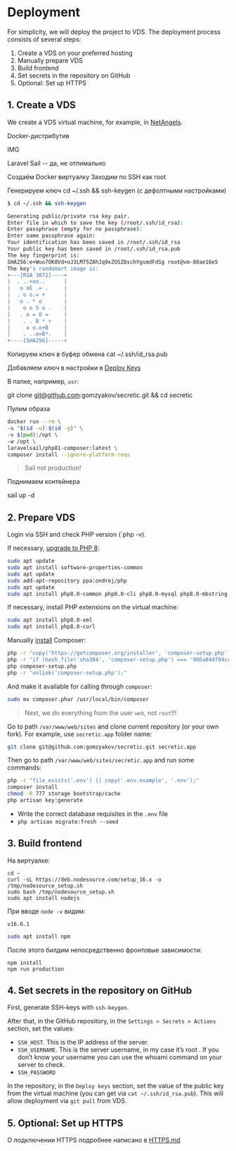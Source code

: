 # Deployment

For simplicity, we will deploy the project to VDS. The deployment process consists of several steps:

1. Create a VDS on your preferred hosting
2. Manually prepare VDS
3. Build frontend
4. Set secrets in the repository on GitHub 
5. Optional: Set up HTTPS

## 1. Create a VDS

We create a VDS virtual machine, for example, in [NetAngels](https://panel.netangels.ru).


Docker-дистрибутив

IMG



Laravel Sail -- да, не отпимально

Создаём Docker виртуалку
Заходим по SSH как root

Генерируем ключ cd ~/.ssh && ssh-keygen (с дефолтными настройками)

```bash
$ cd ~/.ssh && ssh-keygen

Generating public/private rsa key pair.
Enter file in which to save the key (/root/.ssh/id_rsa): 
Enter passphrase (empty for no passphrase): 
Enter same passphrase again: 
Your identification has been saved in /root/.ssh/id_rsa
Your public key has been saved in /root/.ssh/id_rsa.pub
The key fingerprint is:
SHA256:e+Wuo7OK0Vd+oJ3LM75ZAhJq9xZOSZ0schYgsmdFdSg root@vm-80ae16e5
The key's randomart image is:
+---[RSA 3072]----+
|  . ..+oo..      |
|   o oE .= .     |
|  . o o.= +      |
|   o . * o       |
|    o o S o .    |
|   . o = O =     |
|    . . B * +    |
|     o o.o+B     |
|    . ..o=B*.    |
+----[SHA256]-----+
```

Копируем ключ в буфер обмена cat ~/.ssh/id_rsa.pub

Добавляем ключ в настройки в [Deploy Keys](https://github.com/gomzyakov/secretic/settings/keys)

В папке, например, `usr`:

git clone git@github.com:gomzyakov/secretic.git && cd secretic



Пулим образа

```bash
docker run --rm \
-u "$(id -u):$(id -g)" \
-v $(pwd):/opt \
-w /opt \
laravelsail/php81-composer:latest \
composer install --ignore-platform-reqs
```

>Sail not production!

Поднимаем контейнера

sail up -d







## 2. Prepare VDS

Login via SSH and check PHP version (`php -v). 

If necessary, [upgrade to PHP 8](https://php.watch/articles/php-8.0-installation-update-guide-debian-ubuntu):

```bash
sudo apt update
sudo apt install software-properties-common
sudo apt update
sudo add-apt-repository ppa:ondrej/php
sudo apt update
sudo apt install php8.0-common php8.0-cli php8.0-mysql php8.0-mbstring -y
```

If necessary, install PHP extensions on the virtual machine:

```bash
sudo apt install php8.0-xml
sudo apt install php8.0-curl
```

Manually [install](https://getcomposer.org/download/) Composer:

```bash
php -r "copy('https://getcomposer.org/installer', 'composer-setup.php');"
php -r "if (hash_file('sha384', 'composer-setup.php') === '906a84df04cea2aa72f40b5f787e49f22d4c2f19492ac310e8cba5b96ac8b64115ac402c8cd292b8a03482574915d1a8') { echo 'Installer verified'; } else { echo 'Installer corrupt'; unlink('composer-setup.php'); } echo PHP_EOL;"
php composer-setup.php
php -r "unlink('composer-setup.php');"
````

And make it available for calling through `composer`:

```bash
sudo mv composer.phar /usr/local/bin/composer
```

>Next, we do everything from the user `web`, not `root`!!!

Go to path `/var/www/web/sites` and clone current repository (or your own fork). For example, use `secretic.app` folder name:

```bash
git clone git@github.com:gomzyakov/secretic.git secretic.app
``````

Then go to path `/var/www/web/sites/secretic.app` and run some commands:

```bash
php -r "file_exists('.env') || copy('.env.example', '.env');"
composer install
chmod -R 777 storage bootstrap/cache
php artisan key:generate
```

- Write the correct database requisites in the `.env` file
- `php artisan migrate:fresh --seed`



## 3. Build frontend

На виртуалке:

```
cd ~
curl -sL https://deb.nodesource.com/setup_16.x -o /tmp/nodesource_setup.sh
sudo bash /tmp/nodesource_setup.sh
sudo apt install nodejs
```

При вводе `node -v` видим:

```
v16.6.1
```

```bash
sudo apt install npm
```

После этого билдим непосредственно фронтовые зависимости:

```
npm install
npm run production
```



## 4. Set secrets in the repository on GitHub

First, generate SSH-keys with `ssh-keygen`.

After that, in the GitHub repository, in the `Settings > Secrets > Actions` section, set the values:

- `SSH_HOST`. This is the IP address of the server.
- `SSH_USERNAME`. This is the server username, in my case it’s root . If you don’t know your username you can use the
  whoami command on your server to check.
- `SSH_PASSWORD`

In the repository, in the `Deploy keys` section, set the value of the public key from the virtual machine (you can get
via `cat ~/.ssh/id_rsa.pub`). This will allow deployment via `git pull` from VDS.



## 5. Optional: Set up HTTPS

О подключении HTTPS подробнее написано в [HTTPS.md](HTTPS.md)
